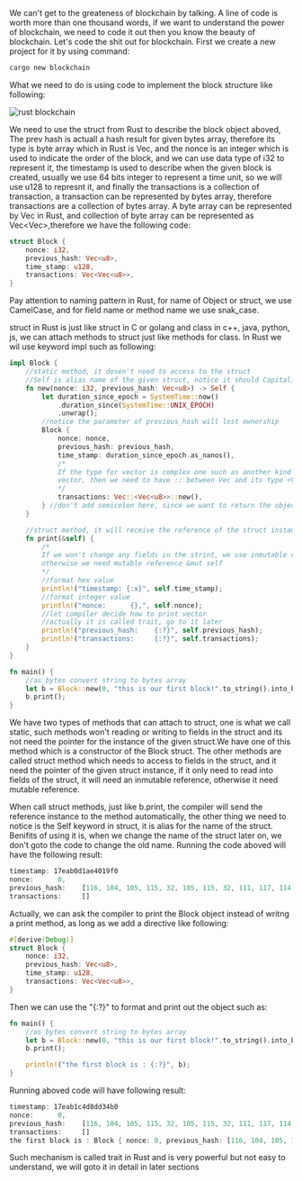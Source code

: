 We can't get to the greateness of blockchain by talking. A line of code is worth more than one thousand words, if we want to understand the power of blockchain, we need to code it out then you know the beauty of blockchain.
Let's code the shit out for blockchain. First we create a new project for it by using command:

```rs
cargo new blockchain
```

What we need to do is using code to implement the block structure like following:

![rust blockchain](https://github.com/user-attachments/assets/42aaf2de-c11f-4aff-9956-3298595fc3a0)

We need to use the struct from Rust to describe the block object aboved, The prev hash is actuall a hash result for given bytes array, therefore its type is byte array which in Rust is Vec<u8>, and the nonce is an integer which
is used to indicate the order of the block, and we can use data type of i32 to represent it, the timestamp is used to describe when the given block is created, usually we use 64 bits integer to represent a time unit, so we will
use u128 to represnt it, and finally the transactions is a collection of transaction, a transaction can be represented by bytes array, therefore transactions are a collection of bytes array. A byte array can be represented by
Vec<u8> in Rust, and collection of byte array can be represented as Vec<Vec<u8>>,therefore we have the following code:

```rs
struct Block {
    nonce: i32,
    previous_hash: Vec<u8>,
    time_stamp: u128,
    transactions: Vec<Vec<u8>>,
}
```
Pay attention to naming pattern in Rust, for name of Object or struct, we use CamelCase, and for field name or method name we use snak_case.

struct in Rust is just like struct in C or golang and class in c++, java, python, js, we can attach methods to struct just like methods for class. In Rust we wil use keyword impl such as following:
```rs
impl Block {
    //static method, it dosen't need to access to the struct
    //Self is alias name of the given struct, notice it should Capitalize
    fn new(nonce: i32, previous_hash: Vec<u8>) -> Self {
        let duration_since_epoch = SystemTime::now()
            .duration_since(SystemTime::UNIX_EPOCH)
            .unwrap();
        //notice the parameter of previous_hash will lost ownership
        Block {
            nonce: nonce,
            previous_hash: previous_hash,
            time_stamp: duration_since_epoch.as_nanos(),
            /*
            If the type for vector is complex one such as another kind of
            vector, then we need to have :: between Vec and its type <Vec<u8>>
            */
            transactions: Vec::<Vec<u8>>::new(),
        } //don't add semicolon here, since we want to return the object
    }

    //struct method, it will receive the reference of the struct instance
    fn print(&self) {
        /*
        If we won't change any fields in the strint, we use inmutable reference,
        otherwise we need mutable reference &mut self
        */
        //format hex value
        println!("timestamp: {:x}", self.time_stamp);
        //format integer value
        println!("nonce:      {},", self.nonce);
        //let compiler decide how to print vector
        //actually it is called trait, go to it later
        println!("previous_hash:    {:?}", self.previous_hash);
        println!("transactions:     {:?}", self.transactions);
    }
}

fn main() {
    //as_bytes convert string to bytes array
    let b = Block::new(0, "this is our first block!".to_string().into_bytes());
    b.print();
}
```

We have two types of methods that can attach to struct, one is what we call static, such methods won't reading or writing to fields in the struct and its not need the pointer for the instance of the given struct.We have one of
this method which is a constructor of the Block struct. The other methods are called struct method which needs to access to fields in the struct, and it need the pointer of the given struct instance, if it only need to read into
fields of the struct, it will need an inmutable reference, otherwise it need mutable reference.

When call struct methods, just like b.print, the compiler will send the reference instance to the method automatically, the other thing we need to notice is the Self keyword in struct, it is alias for the name of the struct. 
Benifits of using it is, when we change the name of the struct later on, we don't goto the code to change the old name. Running the code aboved will have the following result:

```rs
timestamp: 17eab0d1ae4019f0
nonce:      0,
previous_hash:    [116, 104, 105, 115, 32, 105, 115, 32, 111, 117, 114, 32, 102, 105, 114, 115, 116, 32, 98, 108, 111, 99, 107, 33]
transactions:     []
```
Actually, we can ask the compiler to print the Block object instead of writng a print method, as long as we add a directive like following:
```rs
#[derive(Debug)]
struct Block {
    nonce: i32,
    previous_hash: Vec<u8>,
    time_stamp: u128,
    transactions: Vec<Vec<u8>>,
}
```
Then we can use the "{:?}" to format and print out the object such as:
```rs
fn main() {
    //as_bytes convert string to bytes array
    let b = Block::new(0, "this is our first block!".to_string().into_bytes());
    b.print();

    println!("the first block is : {:?}", b);
}
```
Running aboved code will have following result:
```rs
timestamp: 17eab1c4d8dd34b0
nonce:      0,
previous_hash:    [116, 104, 105, 115, 32, 105, 115, 32, 111, 117, 114, 32, 102, 105, 114, 115, 116, 32, 98, 108, 111, 99, 107, 33]
transactions:     []
the first block is : Block { nonce: 0, previous_hash: [116, 104, 105, 115, 32, 105, 115, 32, 111, 117, 114, 32, 102, 105, 114, 115, 116, 32, 98, 108, 111, 99, 107, 33], time_stamp: 1723385266432718000, transactions: [] }
```
Such mechanism is called trait in Rust and is very powerful but not easy to understand, we will goto it in detail in later sections
